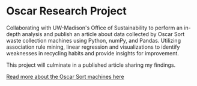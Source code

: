# **Oscar Research Project**

Collaborating with UW-Madison's Office of Sustainability to perform an in-depth analysis and publish an article about data collected 
by Oscar Sort waste collection machines using Python, numPy, and Pandas. Utilizing association rule mining, linear regression and 
visualizations to identify weaknesses in recycling habits and provide insights for improvement.

This project will culminate in a published article sharing my findings.

[Read more about the Oscar Sort machines here](https://sustainability.wisc.edu/oscar-sort/)
